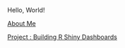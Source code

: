 Hello, World! 

[About Me](AboutMe.md)  


[Project : Building R Shiny Dashboards](https://github.com/baileywellen/Learning-RShiny)
